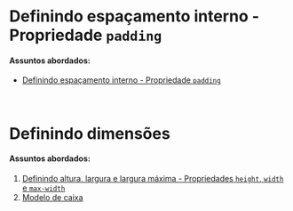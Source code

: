 # Definindo espaçamento interno - Propriedade `padding` 

#### Assuntos abordados: 

- [Definindo espaçamento interno - Propriedade `padding`](aulas/6.1-padding)

<br>

# Definindo  dimensões 

#### Assuntos abordados: 

1. [Definindo altura, largura e largura máxima - Propriedades `height`, `width` e `max-width`](aulas/6.2-height-width-e-max-width)
2. [Modelo de caixa](aulas/6.4-box-model)

